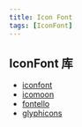 ```yaml
---
title: Icon Font
tags: [IconFont]
---
```


## IconFont 库

+ [iconfont](https://www.iconfont.cn/)
+ [icomoon](https://icomoon.io/)
+ [fontello](https://fontello.com/)
+ [glyphicons](https://glyphicons.com/)
